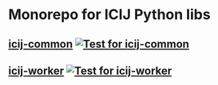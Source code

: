 # Monorepo for ICIJ Python libs

## [icij-common](icij-common) [![Test for icij-common](https://github.com/ICIJ/icij-python/actions/workflows/tests-common.yml/badge.svg)](https://github.com/ICIJ/icij-python/actions/workflows/tests-common.yml)

## [icij-worker](icij-worker) [![Test for icij-worker](https://github.com/ICIJ/icij-python/actions/workflows/tests-worker.yml/badge.svg)](https://github.com/ICIJ/icij-python/actions/workflows/tests-worker.yml)
